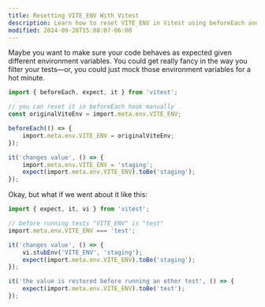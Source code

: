 ```yaml
---
title: Resetting VITE_ENV With Vitest
description: Learn how to reset VITE_ENV in Vitest using beforeEach and vi.stubEnv.
modified: 2024-09-28T15:08:07-06:00
---
```


Maybe you want to make sure your code behaves as expected given different environment variables. You could get really fancy in the way you filter your tests—or, you could just mock those environment variables for a hot minute.

```ts
import { beforeEach, expect, it } from 'vitest';

// you can reset it in beforeEach hook manually
const originalViteEnv = import.meta.env.VITE_ENV;

beforeEach(() => {
	import.meta.env.VITE_ENV = originalViteEnv;
});

it('changes value', () => {
	import.meta.env.VITE_ENV = 'staging';
	expect(import.meta.env.VITE_ENV).toBe('staging');
});
```

Okay, but what if we went about it like this:

```ts
import { expect, it, vi } from 'vitest';

// before running tests "VITE_ENV" is "test"
import.meta.env.VITE_ENV === 'test';

it('changes value', () => {
	vi.stubEnv('VITE_ENV', 'staging');
	expect(import.meta.env.VITE_ENV).toBe('staging');
});

it('the value is restored before running an other test', () => {
	expect(import.meta.env.VITE_ENV).toBe('test');
});
```
